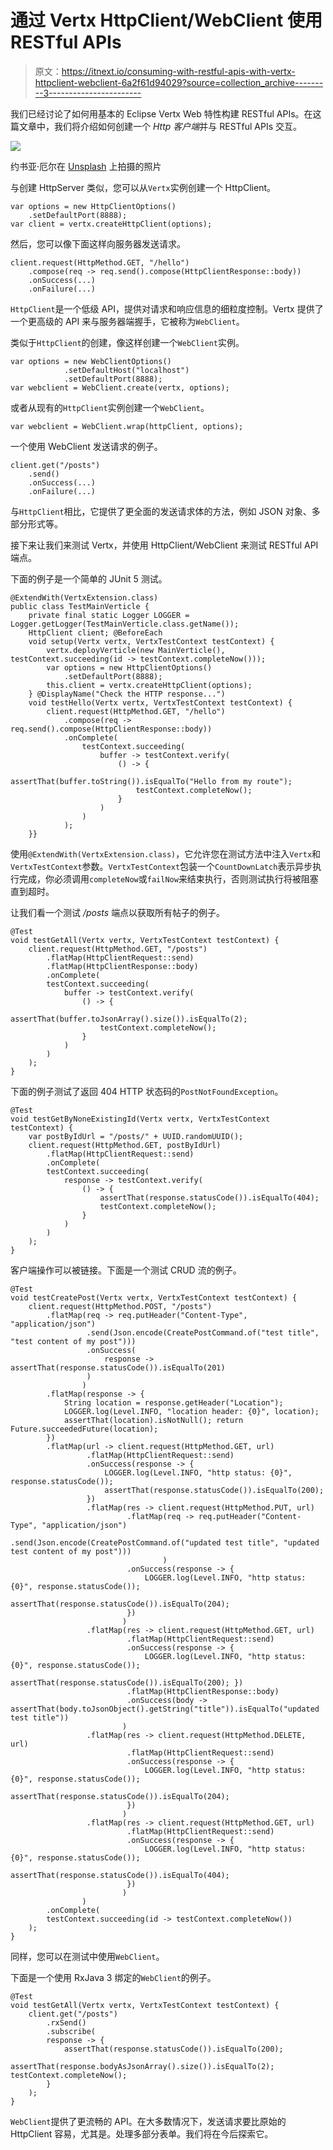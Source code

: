 # 通过 Vertx HttpClient/WebClient 使用 RESTful APIs

> 原文：<https://itnext.io/consuming-with-restful-apis-with-vertx-httpclient-webclient-6a2f61d94029?source=collection_archive---------3----------------------->

我们已经讨论了如何用基本的 Eclipse Vertx Web 特性构建 RESTful APIs。在这篇文章中，我们将介绍如何创建一个 *Http 客户端*并与 RESTful APIs 交互。

![](img/2827a7fde31bda3478e8b3b1d8862fbe.png)

约书亚·厄尔在 [Unsplash](https://unsplash.com/s/photos/china-landscape?utm_source=unsplash&utm_medium=referral&utm_content=creditCopyText) 上拍摄的照片

与创建 HttpServer 类似，您可以从`Vertx`实例创建一个 HttpClient。

```
var options = new HttpClientOptions()
    .setDefaultPort(8888);
var client = vertx.createHttpClient(options);
```

然后，您可以像下面这样向服务器发送请求。

```
client.request(HttpMethod.GET, "/hello")
    .compose(req -> req.send().compose(HttpClientResponse::body))
    .onSuccess(...)
    .onFailure(...)
```

`HttpClient`是一个低级 API，提供对请求和响应信息的细粒度控制。Vertx 提供了一个更高级的 API 来与服务器端握手，它被称为`WebClient`。

类似于`HttpClient`的创建，像这样创建一个`WebClient`实例。

```
var options = new WebClientOptions()
            .setDefaultHost("localhost")
            .setDefaultPort(8888);
var webclient = WebClient.create(vertx, options);
```

或者从现有的`HttpClient`实例创建一个`WebClient`。

```
var webclient = WebClient.wrap(httpClient, options);
```

一个使用 WebClient 发送请求的例子。

```
client.get("/posts")
    .send()
    .onSuccess(...)
    .onFailure(...)
```

与`HttpClient`相比，它提供了更全面的发送请求体的方法，例如 JSON 对象、多部分形式等。

接下来让我们来测试 Vertx，并使用 HttpClient/WebClient 来测试 RESTful API 端点。

下面的例子是一个简单的 JUnit 5 测试。

```
@ExtendWith(VertxExtension.class)
public class TestMainVerticle {
    private final static Logger LOGGER = Logger.getLogger(TestMainVerticle.class.getName());
    HttpClient client; @BeforeEach
    void setup(Vertx vertx, VertxTestContext testContext) {
        vertx.deployVerticle(new MainVerticle(), testContext.succeeding(id -> testContext.completeNow()));
        var options = new HttpClientOptions()
            .setDefaultPort(8888);
        this.client = vertx.createHttpClient(options);
    } @DisplayName("Check the HTTP response...")
    void testHello(Vertx vertx, VertxTestContext testContext) {
        client.request(HttpMethod.GET, "/hello")
            .compose(req -> req.send().compose(HttpClientResponse::body))
            .onComplete(
                testContext.succeeding(
                    buffer -> testContext.verify(
                        () -> {
                            assertThat(buffer.toString()).isEqualTo("Hello from my route");
                            testContext.completeNow();
                        }
                    )
                )
            );
    }}
```

使用`@ExtendWith(VertxExtension.class)`，它允许您在测试方法中注入`Vertx`和`VertxTestContext`参数。`VertxTestContext`包装一个`CountDownLatch`表示异步执行完成，你必须调用`completeNow`或`failNow`来结束执行，否则测试执行将被阻塞直到超时。

让我们看一个测试 */posts* 端点以获取所有帖子的例子。

```
@Test
void testGetAll(Vertx vertx, VertxTestContext testContext) {
    client.request(HttpMethod.GET, "/posts")
        .flatMap(HttpClientRequest::send)
        .flatMap(HttpClientResponse::body)
        .onComplete(
        testContext.succeeding(
            buffer -> testContext.verify(
                () -> {
                    assertThat(buffer.toJsonArray().size()).isEqualTo(2);
                    testContext.completeNow();
                }
            )
        )
    );
}
```

下面的例子测试了返回 404 HTTP 状态码的`PostNotFoundException`。

```
@Test
void testGetByNoneExistingId(Vertx vertx, VertxTestContext testContext) {
    var postByIdUrl = "/posts/" + UUID.randomUUID();
    client.request(HttpMethod.GET, postByIdUrl)
        .flatMap(HttpClientRequest::send)
        .onComplete(
        testContext.succeeding(
            response -> testContext.verify(
                () -> {
                    assertThat(response.statusCode()).isEqualTo(404);
                    testContext.completeNow();
                }
            )
        )
    );
}
```

客户端操作可以被链接。下面是一个测试 CRUD 流的例子。

```
@Test
void testCreatePost(Vertx vertx, VertxTestContext testContext) {
    client.request(HttpMethod.POST, "/posts")
        .flatMap(req -> req.putHeader("Content-Type", "application/json")
                 .send(Json.encode(CreatePostCommand.of("test title", "test content of my post")))
                 .onSuccess(
                     response -> assertThat(response.statusCode()).isEqualTo(201)
                 )
                )
        .flatMap(response -> {
            String location = response.getHeader("Location");
            LOGGER.log(Level.INFO, "location header: {0}", location);
            assertThat(location).isNotNull(); return Future.succeededFuture(location);
        })
        .flatMap(url -> client.request(HttpMethod.GET, url)
                 .flatMap(HttpClientRequest::send)
                 .onSuccess(response -> {
                     LOGGER.log(Level.INFO, "http status: {0}", response.statusCode());
                     assertThat(response.statusCode()).isEqualTo(200);
                 })
                 .flatMap(res -> client.request(HttpMethod.PUT, url)
                          .flatMap(req -> req.putHeader("Content-Type", "application/json")
                                   .send(Json.encode(CreatePostCommand.of("updated test title", "updated test content of my post")))
                                  )
                          .onSuccess(response -> {
                              LOGGER.log(Level.INFO, "http status: {0}", response.statusCode());
                              assertThat(response.statusCode()).isEqualTo(204);
                          })
                         )
                 .flatMap(res -> client.request(HttpMethod.GET, url)
                          .flatMap(HttpClientRequest::send)
                          .onSuccess(response -> {
                              LOGGER.log(Level.INFO, "http status: {0}", response.statusCode());
                              assertThat(response.statusCode()).isEqualTo(200); })
                          .flatMap(HttpClientResponse::body)
                          .onSuccess(body -> assertThat(body.toJsonObject().getString("title")).isEqualTo("updated test title"))
                         )
                 .flatMap(res -> client.request(HttpMethod.DELETE, url)
                          .flatMap(HttpClientRequest::send)
                          .onSuccess(response -> {
                              LOGGER.log(Level.INFO, "http status: {0}", response.statusCode());
                              assertThat(response.statusCode()).isEqualTo(204);
                          })
                         )
                 .flatMap(res -> client.request(HttpMethod.GET, url)
                          .flatMap(HttpClientRequest::send)
                          .onSuccess(response -> {
                              LOGGER.log(Level.INFO, "http status: {0}", response.statusCode());
                              assertThat(response.statusCode()).isEqualTo(404);
                          })
                         )
                )
        .onComplete(
        testContext.succeeding(id -> testContext.completeNow())
    );
}
```

同样，您可以在测试中使用`WebClient`。

下面是一个使用 RxJava 3 绑定的`WebClient`的例子。

```
@Test
void testGetAll(Vertx vertx, VertxTestContext testContext) {
    client.get("/posts")
        .rxSend()
        .subscribe(
        response -> {
            assertThat(response.statusCode()).isEqualTo(200);
            assertThat(response.bodyAsJsonArray().size()).isEqualTo(2); testContext.completeNow();
        }
    );
}
```

`WebClient`提供了更流畅的 API。在大多数情况下，发送请求要比原始的 HttpClient 容易，尤其是。处理多部分表单。我们将在今后探索它。
